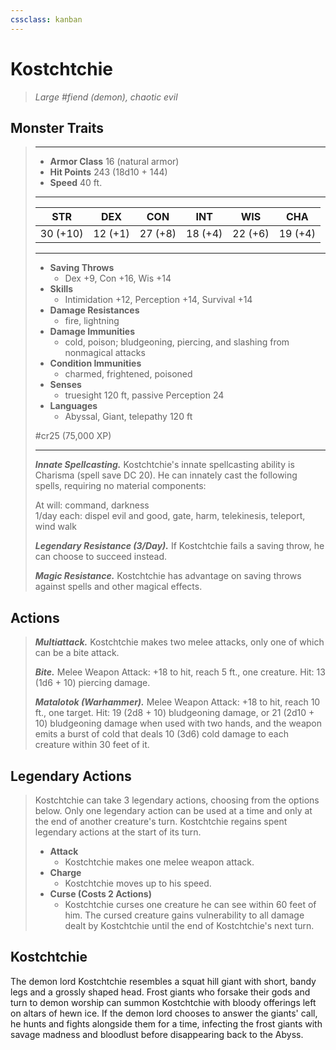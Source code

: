 ```yaml
---
cssclass: kanban
---
```


# Kostchtchie
>*Large #fiend (demon), chaotic evil*
## Monster Traits
>___
>- **Armor Class** 16 (natural armor)
>- **Hit Points** 243 (18d10 + 144)
>- **Speed** 40 ft.
>___
>|STR|DEX|CON|INT|WIS|CHA|
>|:---:|:---:|:---:|:---:|:---:|:---:|
>|30 (+10)|12 (+1)|27 (+8)|18 (+4)|22 (+6)|19 (+4)|
>___
>- **Saving Throws**
>	 - Dex +9, Con +16, Wis +14
>- **Skills**
>	 - Intimidation +12, Perception +14, Survival +14
>- **Damage Resistances**
>	 - fire, lightning
>- **Damage Immunities**
>	 - cold, poison; bludgeoning, piercing, and slashing from nonmagical attacks
>- **Condition Immunities**
>	 - charmed, frightened, poisoned
>- **Senses**
>	 - truesight 120 ft, passive Perception 24
>- **Languages**
>	 - Abyssal, Giant, telepathy 120 ft
>
> #cr25 (75,000 XP)
>___
>***Innate Spellcasting.*** Kostchtchie's innate spellcasting ability is Charisma (spell save DC 20). He can innately cast the following spells, requiring no material components:  
>
>At will: command, darkness  
>1/day each: dispel evil and good, gate, harm, telekinesis, teleport, wind walk  
>
>
>***Legendary Resistance (3/Day).*** If Kostchtchie fails a saving throw, he can choose to succeed instead.  
>
>***Magic Resistance.*** Kostchtchie has advantage on saving throws against spells and other magical effects.  
>
## Actions
>***Multiattack.*** Kostchtchie makes two melee attacks, only one of which can be a bite attack.  
>
>***Bite.*** Melee Weapon Attack: +18 to hit, reach 5 ft., one creature. Hit: 13 (1d6 + 10) piercing damage.  
>
>***Matalotok (Warhammer).*** Melee Weapon Attack: +18 to hit, reach 10 ft., one target. Hit: 19 (2d8 + 10) bludgeoning damage, or 21 (2d10 + 10) bludgeoning damage when used with two hands, and the weapon emits a burst of cold that deals 10 (3d6) cold damage to each creature within 30 feet of it.  
>
## Legendary Actions
>Kostchtchie can take 3 legendary actions, choosing from the options below. Only one legendary action can be used at a time and only at the end of another creature's turn. Kostchtchie regains spent legendary actions at the start of its turn.
>
>- **Attack**
>	- Kostchtchie makes one melee weapon attack.
>- **Charge**
>	- Kostchtchie moves up to his speed.
>- **Curse (Costs 2 Actions)**
>	- Kostchtchie curses one creature he can see within 60 feet of him. The cursed creature gains vulnerability to all damage dealt by Kostchtchie until the end of Kostchtchie's next turn.
## Kostchtchie
The demon lord Kostchtchie resembles a squat hill giant with short, bandy legs and a grossly shaped head.
Frost giants who forsake their gods and turn to demon worship can summon Kostchtchie with bloody offerings left on altars of hewn ice. If the demon lord chooses to answer the giants' call, he hunts and fights alongside them for a time, infecting the frost giants with savage madness and bloodlust before disappearing back to the Abyss.